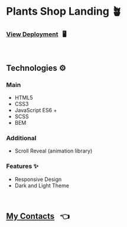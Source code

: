 # Plants Shop Landing 🪴

### [View Deployment](https://alexandrspevakov.github.io/plants-shop-landing/) &nbsp; 🖥️

<br/>

## Technologies ⚙️

### Main
  * HTML5
  * CSS3
  * JavaScript ES6 +
  * SCSS
  * BEM
  
### Additional
  * Scroll Reveal (animation library)
  
### Features ✨
  * Responsive Design
  * Dark and Light Theme
  
<br/>
  
## [My Contacts](https://github.com/AlexandrSpevakov#contact-me) &nbsp; 👈

